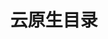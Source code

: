 ---
title: "云原生目录"
layout: cloudnative
hidden: true
type: cloudnative
summary: 历史文章按照年月归档.
url: /tech/cloudnative
menu:
  main:
    title: 架构文档
    parent: tech
    params:
      icon: fa-brands fa-readme
catalog: 云原生
---